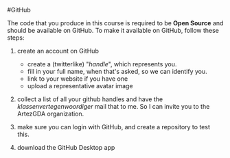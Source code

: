 #GitHub

The code that you produce in this course is required to be **Open Source** and should be available on GitHub. To make it available on GitHub, follow these steps:

1. create an account on GitHub
	- create a (twitterlike) "*handle*", which represents you.
	- fill in your full name, when that's asked, so we can identify you.
	- link to your website if you have one
	- upload a representative avatar image
	
2. collect a list of all your github handles and have the _klassenvertegenwoordiger_ mail that to me. So I can invite you to the ArtezGDA organization.

3. make sure you can login with GitHub, and create a repository to test this.

4. download the GitHub Desktop app